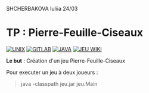 SHCHERBAKOVA Iuliia
24/03

# TP : Pierre-Feuille-Ciseaux

[![UNIX](https://img.shields.io/badge/unix-commands-d600ff.svg)](https://www.tjhsst.edu/~dhyatt/superap/unixcmd.html)
[![GITLAB](https://img.shields.io/badge/gitlab-documentation-6500ff.svg)](https://docs.gitlab.com)
[![JAVA](https://img.shields.io/badge/java-documentation-0085ff.svg)](https://docs.oracle.com/javase/8/)
[![JEU WIKI](https://img.shields.io/badge/jeu-wikipédia-00eaff.svg)](https://fr.wikipedia.org/wiki/Pierre-feuille-ciseaux)

**Le but** :
Création d'un jeu Pierre-Feuille-Ciseaux

Pour executer un jeu à deux joueurs :
> java -classpath jeu.jar jeu.Main
